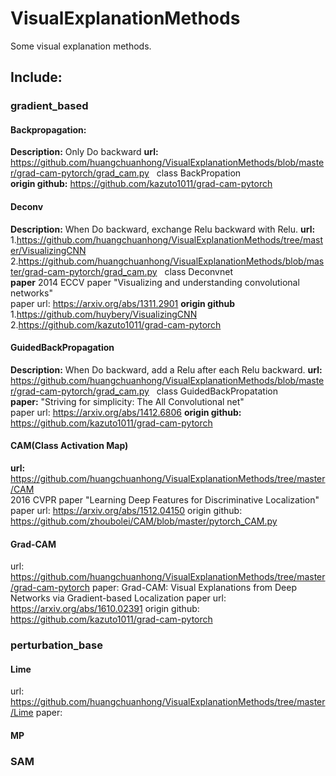 # VisualExplanationMethods
Some visual explanation methods. 
## Include: 
### gradient_based
#### Backpropagation:
**Description:**
  Only Do backward
**url:**
 https://github.com/huangchuanhong/VisualExplanationMethods/blob/master/grad-cam-pytorch/grad_cam.py &nbsp;  class BackPropation <br/>
**origin github:**
 https://github.com/kazuto1011/grad-cam-pytorch
#### Deconv
**Description:**
 When Do backward, exchange Relu backward with Relu.
**url:**
 1.https://github.com/huangchuanhong/VisualExplanationMethods/tree/master/VisualizingCNN <br/>
 2.https://github.com/huangchuanhong/VisualExplanationMethods/blob/master/grad-cam-pytorch/grad_cam.py &nbsp;  class Deconvnet <br/>
**paper**
 2014 ECCV paper "Visualizing and understanding convolutional networks" <br/>
 paper url: https://arxiv.org/abs/1311.2901
**origin github**
 1.https://github.com/huybery/VisualizingCNN <br/>
 2.https://github.com/kazuto1011/grad-cam-pytorch
#### GuidedBackPropagation
**Description:**
 When Do backward, add a Relu after each Relu backward.
**url:**
 https://github.com/huangchuanhong/VisualExplanationMethods/blob/master/grad-cam-pytorch/grad_cam.py &nbsp;  class GuidedBackPropatation <br/>
**paper:**
 "Striving for simplicity: The All Convolutional net" <br/>
 paper url: https://arxiv.org/abs/1412.6806
**origin github:**
 https://github.com/kazuto1011/grad-cam-pytorch
#### CAM(Class Activation Map)
 **url:** https://github.com/huangchuanhong/VisualExplanationMethods/tree/master/CAM <br/>
 2016 CVPR paper "Learning Deep Features for Discriminative Localization" <br/>
 paper url: https://arxiv.org/abs/1512.04150
 origin github: https://github.com/zhoubolei/CAM/blob/master/pytorch_CAM.py
#### Grad-CAM 
 url: https://github.com/huangchuanhong/VisualExplanationMethods/tree/master/grad-cam-pytorch
 paper: Grad-CAM: Visual Explanations from Deep Networks via Gradient-based Localization
 paper url: https://arxiv.org/abs/1610.02391
 origin github: https://github.com/kazuto1011/grad-cam-pytorch
### perturbation_base
#### Lime
 url: https://github.com/huangchuanhong/VisualExplanationMethods/tree/master/Lime
 paper: 
#### MP 
### SAM
